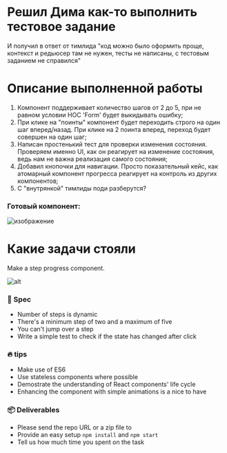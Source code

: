 # Решил Дима как-то выполнить тестовое задание
И получил в ответ от тимлида "код можно было оформить проще, контекст и редьюсер там не нужен, тесты не написаны, с тестовым заданием не справился"

# Описание выполненной работы
1. Компонент поддерживает количество шагов от 2 до 5, при не равном условии HOC 'Form' будет выкидывать ошибку;
2. При клике на "поинты" компонент будет переходить строго на один шаг вперед/назад. При клике на 2 поинта вперед, переход будет совершен на один шаг;
3. Написан простенький тест для проверки изменения состояния. Проверяем именно UI, как он реагирует на изменение состояния, ведь нам не важна реализация самого состояния;
4. Добавил кнопочки для навигации. Просто показательный кейс, как атомарный компонент прогресса реагирует на контроль из других компонентов;
5. С "внутрянкой" тимлиды поди разберутся?
### Готовый компонент:
![изображение](https://user-images.githubusercontent.com/30467732/124377030-0df0e280-dcd4-11eb-996d-7974aa6ca1f8.png)

# Какие задачи стояли

Make a step progress component.

![alt](https://cloud.githubusercontent.com/assets/123278/24402232/8b001ca2-13af-11e7-9028-c8e46e6f2ccb.png)

### 📖 Spec

- Number of steps is dynamic
- There's a minimum step of two and a maximum of five
- You can't jump over a step
- Write a simple test to check if the state has changed after click

### 🔥 tips

- Make use of ES6
- Use stateless components where possible
- Demostrate the understanding of React components' life cycle
- Enhancing the component with simple animations is a nice to have

### 📦 Deliverables

- Please send the repo URL or a zip file to <censored>
- Provide an easy setup `npm install` and `npm start`
- Tell us how much time you spent on the task
